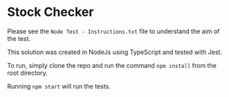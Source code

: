 # Stock Checker

Please see the `Node Test - Instructions.txt` file to understand the aim of the test.

This solution was created in NodeJs using TypeScript and tested with Jest.

To run, simply clone the repo and run the command `npm install` from the root directory.

Running `npm start` will run the tests.

